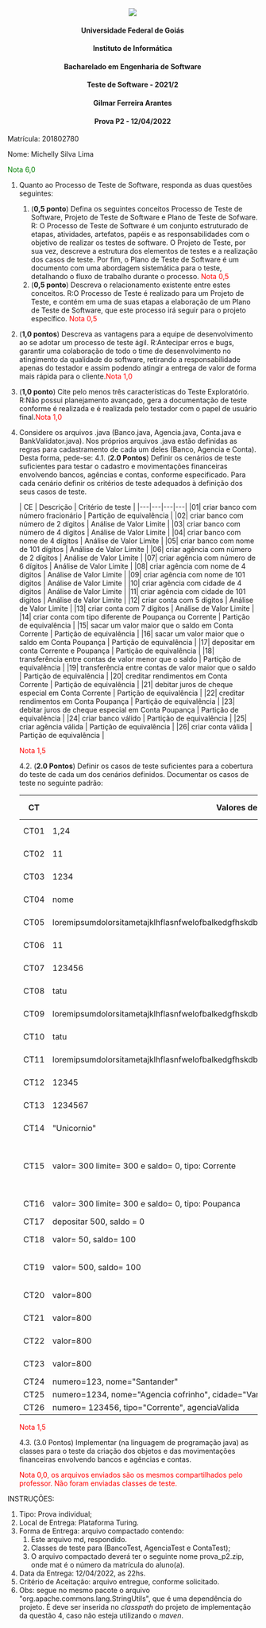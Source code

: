 <div align=center>
  <img src="brasaooficialcolorido.png">
</div>

#### <p style="text-align: center;">Universidade Federal de Goiás</p>
#### <p style="text-align: center;">Instituto de Informática</p>
#### <p style="text-align: center;">Bacharelado em Engenharia de Software</p>
#### <p style="text-align: center;">Teste de Software - 2021/2</p>
#### <p style="text-align: center;">Gilmar Ferreira Arantes</p>
####  <p style="text-align: center;"> Prova P2 - 12/04/2022</p>

Matrícula: 201802780

Nome: Michelly Silva Lima

<font color="green">Nota 6,0</font>


1. Quanto ao Processo de Teste de Software, responda as duas questões seguintes:
   1. (**0,5 ponto**) Defina os seguintes conceitos Processo de Teste de Software, Projeto de Teste de Software e Plano de Teste de Sofware.
   R: O Processo de Teste de Software é um conjunto estruturado de etapas, atividades, artefatos, papéis e as responsabilidades com o objetivo de realizar os testes de software. O Projeto de Teste, por sua vez, descreve a estrutura dos elementos de testes e a realização dos casos de teste. Por fim, o Plano de Teste de Software é um documento com uma abordagem sistemática para o teste, detalhando o fluxo de trabalho durante o processo.
   <font color="red">Nota 0,5</font>
   2. (**0,5 ponto**) Descreva o relacionamento existente entre estes conceitos.
   R:O Processo de Teste é realizado para um Projeto de Teste, e contém em uma de suas etapas a elaboração de um Plano de Teste de Software, que este processo irá seguir para o projeto específico. <font color="red">Nota 0,5</font>
2. (**1,0 pontos**) Descreva as vantagens para a equipe de desenvolvimento ao se adotar um processo de teste ágil.
   R:Antecipar erros e bugs, garantir uma colaboração de todo o time de desenvolvimento no atingimento da qualidade do software, retirando a responsabilidade apenas do testador e assim podendo atingir a entrega de valor de forma mais rápida para o cliente.<font color="red">Nota 1,0</font>
3. (**1,0 ponto**) Cite pelo menos três características do Teste Exploratório.
   R:Não possui planejamento avançado, gera a documentação de teste conforme é realizada e é realizada pelo testador com o papel de usuário final.<font color="red">Nota 1,0</font>
4. Considere os arquivos .java (Banco.java, Agencia.java, Conta.java e BankValidator.java). Nos próprios arquivos .java estão definidas as regras para cadastramento de cada um deles (Banco, Agencia e Conta). Desta forma, pede-se:
   4.1. (**2.0 Pontos**) Definir os cenários de teste suficientes para testar o cadastro e movimentações financeiras envolvendo bancos, agências e contas, conforme especificado. Para cada cenário definir os critérios de teste adequados à definição dos seus casos de teste.

   | CE | Descrição | Critério de teste |
   |---|---|---|---|
   |01| criar banco com número fracionário | Partição de equivalência |
   |02| criar banco com número de 2 dígitos | Análise de Valor Limite |
   |03| criar banco com número de 4 dígitos | Análise de Valor Limite |
   |04| criar banco com nome de 4 dígitos | Análise de Valor Limite |
   |05| criar banco com nome de 101 dígitos | Análise de Valor Limite |
   |06| criar agência com número de 2 dígitos | Análise de Valor Limite |
   |07| criar agência com número de 6 dígitos | Análise de Valor Limite |
   |08| criar agência com nome de 4 dígitos | Análise de Valor Limite |
   |09| criar agência com nome de 101 dígitos | Análise de Valor Limite |
   |10| criar agência com cidade de 4 dígitos | Análise de Valor Limite |
   |11| criar agência com cidade de 101 dígitos | Análise de Valor Limite |
   |12| criar conta com 5 dígitos | Análise de Valor Limite |
   |13| criar conta com 7 dígitos | Análise de Valor Limite |
   |14| criar conta com tipo diferente de Poupança ou Corrente | Partição de equivalência |
   |15| sacar um valor maior que o saldo em Conta Corrente | Partição de equivalência |
   |16| sacar um valor maior que o saldo em Conta Poupança | Partição de equivalência |
   |17| depositar em conta Corrente e Poupança | Partição de equivalência |
   |18| transferência entre contas de valor menor que o saldo | Partição de equivalência |
   |19| transferência entre contas de valor maior que o saldo | Partição de equivalência |
   |20| creditar rendimentos em Conta Corrente | Partição de equivalência |
   |21| debitar juros de cheque especial em Conta Corrente | Partição de equivalência |
   |22| creditar rendimentos em Conta Poupança | Partição de equivalência |
   |23| debitar juros de cheque especial em Conta Poupança | Partição de equivalência |
   |24| criar banco válido | Partição de equivalência |
   |25| criar agência válida | Partição de equivalência |
   |26| criar conta válida | Partição de equivalência |

   <font color="red">Nota 1,5</font>

   4.2. (**2.0 Pontos**) Definir os casos de teste suficientes para a cobertura do teste de cada um dos cenários definidos. Documentar os casos de teste no seguinte padrão:

   |CT|Valores de Entrada|Resultado esperado|CE|
   |---|---|---|---|
   |CT01|1,24|banco não cadastrado|CE01|
   |CT02|11|banco não cadastrado|CE02|
   |CT03|1234|banco não cadastrado|CE03|
   |CT04|nome|banco não cadastrado|CE04|
   |CT05|loremipsumdolorsitametajklhflasnfwelofbalkedgfhskdbfsnfalloremipsumdolorsitametajklhflasnfwelofbalked|banco não cadastrado|CE05|
   |CT06|11|banco não cadastrado|CE06|
   |CT07|123456|agência não cadastrada|CE07|
   |CT08|tatu|agência não cadastrada|CE08|
   |CT09|loremipsumdolorsitametajklhflasnfwelofbalkedgfhskdbfsnfalloremipsumdolorsitametajklhflasnfwelofbalked|agência não cadastrada|CE09|
   |CT10|tatu|agência não cadastrada|CE10|
   |CT11|loremipsumdolorsitametajklhflasnfwelofbalkedgfhskdbfsnfalloremipsumdolorsitametajklhflasnfwelofbalked|agência não cadastrada|CE11|
   |CT12|12345|conta não cadastrada|CE12|
   |CT13|1234567|conta não cadastrada|CE13|
   |CT14|"Unicornio"|conta não cadastrada|CE14|
   |CT15|valor= 300 limite= 300 e saldo= 0, tipo: Corrente|saque realizado, cheque especial = 300|CE15|
   |CT16|valor= 300 limite= 300 e saldo= 0, tipo: Poupanca|saque não realizado|CE16|
   |CT17|depositar 500, saldo = 0 |saldo = 500|CE17|
   |CT18|valor= 50, saldo= 100|transferência realizada|CE18|
   |CT19|valor= 500, saldo= 100|transferência não realizada|CE19|
   |CT20|valor=800 | não realizado | CE20 |
   |CT21|valor=800 | não realizado | CE21 |
   |CT22|valor=800 | adicionado 800 ao saldo | CE22 |
   |CT23|valor=800 | retirado 800 do saldo | CE23 |
   |CT24|numero=123, nome="Santander"|CE24|
   |CT25|numero=1234, nome="Agencia cofrinho", cidade="Varginhas"|CE25|
   |CT26|numero= 123456, tipo="Corrente", agenciaValida | conta criada | CE26 |

   <font color="red">Nota 1,5</font>

   4.3. (3.0 Pontos) Implementar (na linguagem de programação java) as classes para o teste da criação dos objetos e das movimentações financeiras envolvendo bancos e agências e contas.

   <p><font color="red">Nota 0,0, os arquivos enviados são os mesmos compartilhados pelo professor. Não foram enviadas classes de teste.</font></p>

INSTRUÇÕES:
1. Tipo: Prova individual;
2. Local de Entrega: Plataforma Turing.
3. Forma de Entrega: arquivo compactado contendo:
   1. Este arquivo md, respondido.
   2. Classes de teste para (BancoTest, AgenciaTest e ContaTest);
   3. O arquivo compactado deverá ter o seguinte nome prova_p2<mat>.zip, onde mat é o número da matrícula do aluno(a).
4. Data da Entrega: 12/04/2022, as 22hs.
5. Critério de Aceitação: arquivo entregue, conforme solicitado.
6. Obs: segue no mesmo pacote o arquivo "org.apache.commons.lang.StringUtils", que é uma dependência do projeto. É deve ser inserida no _classpath_ do projeto de implementação da questão 4, caso não esteja utilizando o _maven_.
